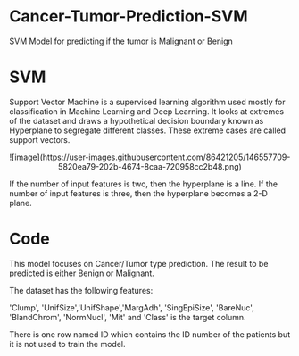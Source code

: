 # Cancer-Tumor-Prediction-SVM
SVM Model for predicting if the tumor is Malignant or Benign

# SVM
Support Vector Machine is a supervised learning algorithm used mostly for classification in Machine Learning and Deep Learning. It looks at extremes of the dataset and draws a hypothetical decision boundary known as Hyperplane to segregate different classes. These extreme cases are called support vectors.

<p align="center">
![image](https://user-images.githubusercontent.com/86421205/146557709-5820ea79-202b-4674-8caa-720958cc2b48.png)
</p>

If the number of input features is two, then the hyperplane is a line. If the number of input features is three, then the hyperplane becomes a 2-D plane.

# Code
This model focuses on Cancer/Tumor type prediction. The result to be predicted is either Benign or Malignant.

The dataset has the following features:

'Clump', 'UnifSize','UnifShape','MargAdh', 'SingEpiSize', 'BareNuc', 'BlandChrom', 'NormNucl', 'Mit' and 'Class' is the target column.

There is one row named ID which contains the ID number of the patients but it is not used to train the model.
